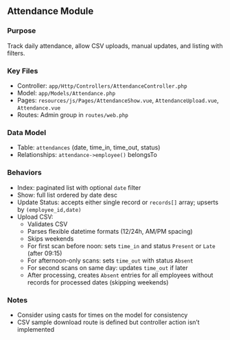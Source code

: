 ## Attendance Module

### Purpose
Track daily attendance, allow CSV uploads, manual updates, and listing with filters.

### Key Files
- Controller: `app/Http/Controllers/AttendanceController.php`
- Model: `app/Models/Attendance.php`
- Pages: `resources/js/Pages/AttendanceShow.vue`, `AttendanceUpload.vue`, `Attendance.vue`
- Routes: Admin group in `routes/web.php`

### Data Model
- Table: `attendances` (date, time_in, time_out, status)
- Relationships: `attendance->employee()` belongsTo

### Behaviors
- Index: paginated list with optional `date` filter
- Show: full list ordered by date desc
- Update Status: accepts either single record or `records[]` array; upserts by `(employee_id,date)`
- Upload CSV:
  - Validates CSV
  - Parses flexible datetime formats (12/24h, AM/PM spacing)
  - Skips weekends
  - For first scan before noon: sets `time_in` and status `Present` or `Late` (after 09:15)
  - For afternoon-only scans: sets `time_out` with status `Absent`
  - For second scans on same day: updates `time_out` if later
  - After processing, creates `Absent` entries for all employees without records for processed dates (skipping weekends)

### Notes
- Consider using casts for times on the model for consistency
- CSV sample download route is defined but controller action isn’t implemented